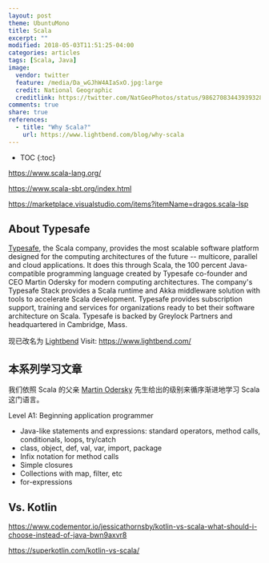 ```yaml
---
layout: post
theme: UbuntuMono
title: Scala
excerpt: ""
modified: 2018-05-03T11:51:25-04:00
categories: articles
tags: [Scala, Java]
image:
  vendor: twitter
  feature: /media/Da_wGJhW4AIaSxO.jpg:large
  credit: National Geographic
  creditlink: https://twitter.com/NatGeoPhotos/status/986270834439393280
comments: true
share: true
references:
  - title: "Why Scala?"
    url: https://www.lightbend.com/blog/why-scala
---
```


* TOC
{:toc}

https://www.scala-lang.org/


https://www.scala-sbt.org/index.html

https://marketplace.visualstudio.com/items?itemName=dragos.scala-lsp


## About Typesafe
[Typesafe][scala-creator-launches-typesafe], the Scala company, provides the most scalable software platform designed for the computing architectures of the future -- multicore, parallel and cloud applications. It does this through Scala, the 100 percent Java-compatible programming language created by Typesafe co-founder and CEO Martin Odersky for modern computing architectures. The company's Typesafe Stack provides a Scala runtime and Akka middleware solution with tools to accelerate Scala development. Typesafe provides subscription support, training and services for organizations ready to bet their software architecture on Scala. Typesafe is backed by Greylock Partners and headquartered in Cambridge, Mass.

现已改名为 [Lightbend](https://www.lightbend.com/blog/typesafe-changes-name-to-lightbend)
Visit: https://www.lightbend.com/


## 本系列学习文章
我们依照 Scala 的父亲 [Martin Odersky](https://www.scala-lang.org/old/node/8610) 先生给出的级别来循序渐进地学习 Scala 这门语言。

Level A1: Beginning application programmer
* Java-like statements and expressions: standard operators, method calls, conditionals, loops, try/catch
* class, object, def, val, var, import, package
* Infix notation for method calls
* Simple closures
* Collections with map, filter, etc
* for-expressions


## Vs. Kotlin

https://www.codementor.io/jessicathornsby/kotlin-vs-scala-what-should-i-choose-instead-of-java-bwn9axvr8

https://superkotlin.com/kotlin-vs-scala/






[scala-creator-launches-typesafe]:http://www.marketwired.com/press-release/scala-creator-launches-typesafe-commercialize-modern-application-platform-multicore-1513767.htm
